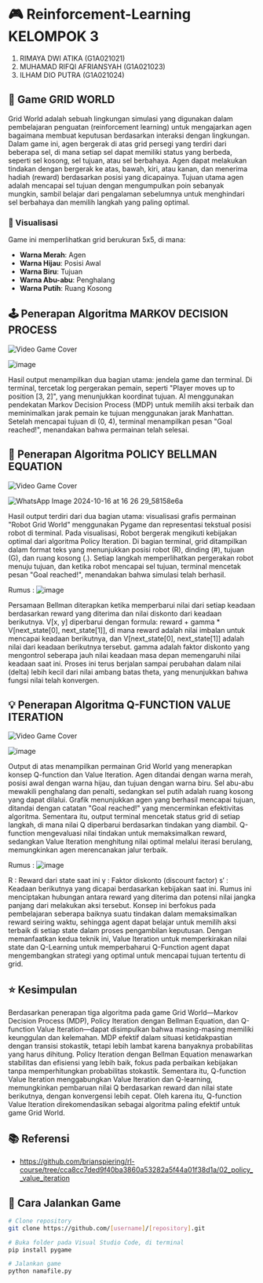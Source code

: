 # 🎮 Reinforcement-Learning KELOMPOK 3
1. RIMAYA DWI ATIKA (G1A021021)
2. MUHAMAD RIFQI AFRIANSYAH (G1A021023)
3. ILHAM DIO PUTRA (G1A021024)

## 🚀 Game GRID WORLD

Grid World adalah sebuah lingkungan simulasi yang digunakan dalam pembelajaran penguatan (reinforcement learning) untuk mengajarkan agen bagaimana membuat keputusan berdasarkan interaksi dengan lingkungan. 
Dalam game ini, agen bergerak di atas grid persegi yang terdiri dari beberapa sel, di mana setiap sel dapat memiliki status yang berbeda, seperti sel kosong, sel tujuan, atau sel berbahaya. 
Agen dapat melakukan tindakan dengan bergerak ke atas, bawah, kiri, atau kanan, dan menerima hadiah (reward) berdasarkan posisi yang dicapainya. 
Tujuan utama agen adalah mencapai sel tujuan dengan mengumpulkan poin sebanyak mungkin, sambil belajar dari pengalaman sebelumnya untuk menghindari sel berbahaya dan memilih langkah yang paling optimal.

### 🎥 Visualisasi
Game ini memperlihatkan grid berukuran 5x5, di mana:
- **Warna Merah**: Agen
- **Warna Hijau**: Posisi Awal
- **Warna Biru**: Tujuan
- **Warna Abu-abu**: Penghalang
- **Warna Putih**: Ruang Kosong

## 🕹️ Penerapan Algoritma MARKOV DECISION PROCESS

![Video Game Cover](link_to_image)

![image](https://github.com/user-attachments/assets/c135001f-0224-4c50-8979-a317c385bfbc)

Hasil output menampilkan dua bagian utama: jendela game dan terminal.
Di terminal, tercetak log pergerakan pemain, seperti "Player moves up to position [3, 2]", yang menunjukkan koordinat tujuan. AI menggunakan pendekatan Markov Decision Process (MDP) untuk memilih aksi terbaik dan meminimalkan jarak pemain ke tujuan menggunakan jarak Manhattan. Setelah mencapai tujuan di (0, 4), terminal menampilkan pesan "Goal reached!", menandakan bahwa permainan telah selesai.

## 🎯 Penerapan Algoritma POLICY BELLMAN EQUATION
![Video Game Cover](link_to_image)

![WhatsApp Image 2024-10-16 at 16 26 29_58158e6a](https://github.com/user-attachments/assets/975d700e-bc50-4155-9c4e-6e55d70faa86)

Hasil output terdiri dari dua bagian utama: visualisasi grafis permainan "Robot Grid World" menggunakan Pygame dan representasi tekstual posisi robot di terminal.
Pada visualisasi, Robot bergerak mengikuti kebijakan optimal dari algoritma Policy Iteration.
Di bagian terminal, grid ditampilkan dalam format teks yang menunjukkan posisi robot (R), dinding (#), tujuan (G), dan ruang kosong (.). Setiap langkah memperlihatkan pergerakan robot menuju tujuan, dan ketika robot mencapai sel tujuan, terminal mencetak pesan "Goal reached!", menandakan bahwa simulasi telah berhasil.

Rumus :
![image](https://github.com/user-attachments/assets/b41ee12f-912f-4fba-b12b-3ce4d86d5db1)

Persamaan Bellman diterapkan ketika memperbarui nilai dari setiap keadaan berdasarkan reward yang diterima dan nilai diskonto dari keadaan berikutnya. V[x, y] diperbarui dengan formula: reward + gamma * V[next_state[0], next_state[1]], di mana reward adalah nilai imbalan untuk mencapai keadaan berikutnya, dan V[next_state[0], next_state[1]] adalah nilai dari keadaan berikutnya tersebut. gamma adalah faktor diskonto yang mengontrol seberapa jauh nilai keadaan masa depan memengaruhi nilai keadaan saat ini. Proses ini terus berjalan sampai perubahan dalam nilai (delta) lebih kecil dari nilai ambang batas theta, yang menunjukkan bahwa fungsi nilai telah konvergen.


## 💡 Penerapan Algoritma Q-FUNCTION VALUE ITERATION
![Video Game Cover](link_to_image)

![image](https://github.com/user-attachments/assets/ea77db5a-a579-4594-9e69-7684c43e8ce8)

Output di atas menampilkan permainan Grid World yang menerapkan konsep Q-function dan Value Iteration. Agen ditandai dengan warna merah, posisi awal dengan warna hijau, dan tujuan dengan warna biru. Sel abu-abu mewakili penghalang dan penalti, sedangkan sel putih adalah ruang kosong yang dapat dilalui.
Grafik menunjukkan agen yang berhasil mencapai tujuan, ditandai dengan catatan "Goal reached!" yang mencerminkan efektivitas algoritma. Sementara itu, output terminal mencetak status grid di setiap langkah, di mana nilai Q diperbarui berdasarkan tindakan yang diambil. Q-function mengevaluasi nilai tindakan untuk memaksimalkan reward, sedangkan Value Iteration menghitung nilai optimal melalui iterasi berulang, memungkinkan agen merencanakan jalur terbaik.

Rumus :
![image](https://github.com/user-attachments/assets/59b26028-0181-4c49-9129-b08c44cd4d8c)

R : Reward dari state saat ini
γ : Faktor diskonto (discount factor)
s′ : Keadaan berikutnya yang dicapai berdasarkan kebijakan saat ini.
Rumus ini menciptakan hubungan antara reward yang diterima dan potensi nilai jangka panjang dari melakukan aksi tersebut. Konsep ini berfokus pada pembelajaran seberapa baiknya suatu tindakan dalam memaksimalkan reward seiring waktu, sehingga agent dapat belajar untuk memilih aksi terbaik di setiap state dalam proses pengambilan keputusan. Dengan memanfaatkan kedua teknik ini, Value Iteration untuk memperkirakan nilai state dan Q-Learning untuk memperbaharui Q-Function agent dapat mengembangkan strategi yang optimal untuk mencapai tujuan tertentu di grid.

## ⭐ Kesimpulan
Berdasarkan penerapan tiga algoritma pada game Grid World—Markov Decision Process (MDP), Policy Iteration dengan Bellman Equation, dan Q-function Value Iteration—dapat disimpulkan bahwa masing-masing memiliki keunggulan dan kelemahan.
MDP efektif dalam situasi ketidakpastian dengan transisi stokastik, tetapi lebih lambat karena banyaknya probabilitas yang harus dihitung. Policy Iteration dengan Bellman Equation menawarkan stabilitas dan efisiensi yang lebih baik, fokus pada perbaikan kebijakan tanpa memperhitungkan probabilitas stokastik. Sementara itu, Q-function Value Iteration menggabungkan Value Iteration dan Q-learning, memungkinkan pembaruan nilai Q berdasarkan reward dan nilai state berikutnya, dengan konvergensi lebih cepat.
Oleh karena itu, Q-function Value Iteration direkomendasikan sebagai algoritma paling efektif untuk game Grid World.

## 📚 Referensi
- https://github.com/brianspiering/rl-course/tree/cca8cc7ded9f40ba3860a53282a5f44a01f38d1a/02_policy__value_iteration
  
## 📖 Cara Jalankan Game
```bash
# Clone repository
git clone https://github.com/[username]/[repository].git

# Buka folder pada Visual Studio Code, di terminal
pip install pygame

# Jalankan game
python namafile.py
